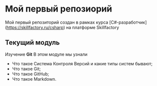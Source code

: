 # Мой первый репозиорий
Мой первый репозиторий создан в рамках курса [C#-разработчик] (https://skillfactory.ru/csharp) на платформе Skillfactory
## Текущий модуль
Изучение **Git**
В этом модуле мы узнали
* Что такое Система Контроля Версий и какие типы систем бывают;
* Что такое Git;
* Что такое GitHub;
* Что такое Markdown.
